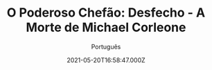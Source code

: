 ---
id: '20b89761-e2bb-4778-b133-18bb83478432'
type: 'movie' # Filme, Série, Anime
title: "O Poderoso Chefão: Desfecho - A Morte de Michael Corleone"
synopsis: ["Para comemorar os 30 anos do terceiro e último capítulo da saga O Poderoso Chefão, Francis Ford Coppola decidiu revisitar o material base de seu tão incompreendido filme e lançar, com toda a pompa e circunstância, uma nova versão do filme, assim como já fizera antes com Apocalypse Now por duas vezes e também Cotton Club, isso se não contarmos com a versão épica que reúne os dois primeiros longas sobre Michael Corleone. No entanto, antes de abordar o longa propriamente dito, é importante já afastar duas das eternas reclamações daqueles que desgostam de O Poderoso Chefão III.",
]
originalTitle: "Mario Puzo's The Godfather, Coda: The Death of Michael Corleone"
date: '2021-05-20T16:58:47.000Z'
update: '2021-05-20T16:58:47.000Z'
releaseDate: '2021-05-12T03:00:00.000Z'
imdb:
  rating: '7.6' # 8.5
  id: '' # tt0470752
duration: '2h 35 Min'
trailer:
  urls: [
    'NHmDGduY_Uc',
  ]
tags: ['720p', '1080p']
genre: ['Crime', 'Drama'] #
quality: 'WEB-DL' # BluRay, WEB-DL, HDTV, WEB-DL4K, WEB-DLe
format: 'MKV' # MKV, MP4, TS
audio: 'Português, Inglês' # Dublado, Legendado, Dual Audio, Dub & Leg
subtitle: 'Português' # Português, inglês,
size: '800MB, 6.3 GB' # 4.8 GB
audioQuality: 10
videoQuality: 10
directors: []
#  - name: 'Lana Wachowski'
#    image: ''
#  - name: 'Lilly Wachowski'
#    image: ''
cast: []
#  - name: 'Keanu Reeves'
#    image: ''
#    characterName: 'Neo'
writers: []
#  - name: ''
#    image: ''
maturityRating:
  age: '' # L , 10, 12, 14, 16, 18
  topics: [''] # Violence, Illegal drugs, Inappropriate Language, Legal Drugs, Sexual Content, Extreme Violence
###########################################
download:
  
  - url: 'magnet:?xt=urn:btih:333d36d28b96852eac98ae57cec49bec1028b3a5&dn=Mario.Puzos.The.Godfather.Coda.The.Death.of.Michael.Corleone.2020.720p.WEBRip.800MB.x264-GalaxyRG&tr=udp%3A%2F%2Ftracker.opentrackr.org%3A1337&tr=udp%3A%2F%2Ftracker.coppersurfer.tk%3A6969&tr=udp://tracker.internetwarriors.net:1337&tr=udp%3A%2F%2Ftracker.leechers-paradise.org%3A6969'
    resolution: '720p' # 720p, 1080p, 4K,
    audio: 'Legendado' # Dublado, Legendado, Dual Audio
    size: '' # 4.8 GB
    quality: '' # BluRay, WEB-DL
    format: '' # MKV
  - url: 'magnet:?xt=urn:btih:0b813b6bcf8a436dd6e95fe24bddbecfa92966ae&dn=Mario.Puzos.The.Godfather.Coda.The.Death.of.Michael.Corleone.2020.1080p.WEB-DL.DD5.1.H.264-EVO+%5BTGx%5D&tr=udp%3A%2F%2Ftracker.opentrackr.org%3A1337&tr=udp%3A%2F%2Ftracker.coppersurfer.tk%3A6969&tr=udp://tracker.internetwarriors.net:1337&tr=udp%3A%2F%2Ftracker.leechers-paradise.org%3A6969'
    resolution: '1080p' # 720p, 1080p, 4K,
    audio: 'Legendado' # Dublado, Legendado, Dual Audio
    size: '' # 4.8 GB
    quality: '' # BluRay, WEB-DL
    format: '' # MKV
images:
  cover: '/assets/movies/o-poderoso-chefao-desfecho-a-morte-de-michael-corleone.jpg'
  background: '/assets/movies/'
---